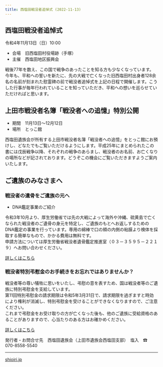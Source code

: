 ```yaml
---
title: 西塩田戦没者追悼式 (2022-11-13)
---
```

## 西塩田戦没者追悼式

令和4年11月13日（日）10:00

* 会場　旧西塩田村役場跡（手塚）
* 主催　西塩田地区振興会

戦後77年を数え、この国で戦争のあったことを知る方も少なくなっています。今年も、平和への誓いを新たに、先の大戦で亡くなった旧西塩田村出身者128余名の名前が刻まれた慰霊碑の前で戦没者追悼式を上記の日程で開催します。こうした行事が毎年行われていることを知っていただき、平和への想いを巡らせていただければと思います。

## 上田市戦没者名簿「戦没者への追憶」特別公開

* 期間　11月13日〜12月12日
* 場所　とっこ館

西塩田遺族会が所有する上田市戦没者名簿「戦没者への追憶」をとっこ館にお預けし、どなたでもご覧いただけるようにします。平成25年にまとめられたこの書には戊辰戦争以降、それぞれの戦争のあらまし、戦没者のお名前、お亡くなりの場所などが記されております。どうぞこの機会にご覧いただきますようご案内いたします。

## ご遺族のみなさまへ

### 戦没者の遺骨をご遺族の元へ

* DNA鑑定事業のご紹介

令和3年10月より、厚生労働省では先の大戦によって海外や沖縄、硫黄島で亡くなられた戦没者のご遺骨の身元を特定し、ご遺族のもとへお返しするためのDNA鑑定の事業を行っています。専用の綿棒で口の頬の内側の粘膜より検体を採取する簡単なもので、かかる費用は無料です。  
申請方法については厚生労働省戦没者遺骨鑑定推進室（０３－３５９５－２２１９）へお問い合わせください。

[詳しくはこちら](https://www.mhlw.go.jp/stf/seisakunitsuite/bunya/0000137645_00006.html)

### 戦没者特別弔慰金のお手続きをお忘れではありませんか？

戦没者等の尊い犠牲に思いをいたし、弔慰の意を表すため、国は戦没者等のご遺族に特別弔慰金を支給しています。  
第11回特別弔慰金の請求期限は令和5年3月31日で、請求期限を過ぎますと時効により権利が消滅し、特別弔慰金を受けることができなくなりますので、ご注意ください。  
これまで弔慰金をお受け取りの方が亡くなった後も、他のご遺族に受給資格のあることがありますので、心当たりのある方はお確かめください。

[詳しくはこちら](https://www.mhlw.go.jp/stf/seisakunitsuite/bunya/0000137645_00003.html)

発行者・お問合せ先　西塩田遺族会（上田市遺族会西塩田支部）　塩入　☎ 070-8558-5540

---
[shioiri.jp](https://shioiri.jp)